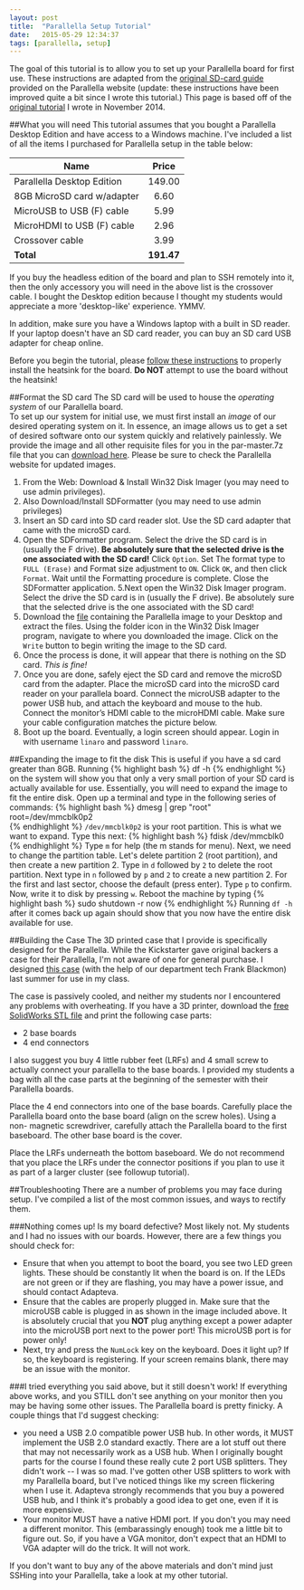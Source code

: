```yaml
---
layout: post
title:  "Parallella Setup Tutorial"
date:   2015-05-29 12:34:37
tags: [parallella, setup]
---
```

The goal of this tutorial is to allow you to set up your Parallella board 
for first use. These instructions are adapted from the [original SD-card guide][sdcard] 
provided on the Parallella website (update: these instructions have been improved
quite a bit since I wrote this tutorial.) This page is based off of the 
[original tutorial][pdf] I wrote in November 2014. 

##What you will need
This tutorial assumes that you bought a Parallella Desktop Edition and have access to a Windows machine. I've
included a list of all the items I purchased for Parallella setup in the table
below:

| Name          | Price         | 
| ------------- |:-------------:| 
| Parallella Desktop Edition      | 149.00 |
| 8GB MicroSD card w/adapter      | 6.60    | 
| MicroUSB to USB (F) cable | 5.99      | 
| MicroHDMI to USB (F) cable | 2.96      | 
| Crossover cable | 3.99      | 
| **Total** | **191.47**      | 

If you buy the headless edition of the board and plan to SSH remotely into it,
then the only accessory you will need in the above list is the crossover cable.
I bought the Desktop edition because I thought my students would appreciate a 
more 'desktop-like' experience. YMMV.

In addition, make sure you have a Windows laptop with a built in SD reader. If
your laptop doesn't have an SD card reader, you can buy an SD card USB adapter 
for cheap online.

Before you begin the tutorial, please [follow these instructions][heatsink] to properly 
install the heatsink for the board. **Do NOT** attempt to use the board without 
the heatsink!

##Format the SD card
The SD card will be used to house the *operating system* of our Parallella board.  
To set up our system for initial use, we must first install an *image* of our 
desired operating system on it. In essence, an image allows us to get a set of 
desired software onto our system quickly and relatively painlessly. We provide 
the image and all other requisite files for you in the par-master.7z file that
you can [download here][image]. Please be sure to check the Parallella website for 
updated images.

1. From the Web: Download & Install Win32 Disk Imager (you may need to use
admin privileges).
2. Also Download/Install SDFormatter (you may need to use admin privileges)
3. Insert an SD card into SD card reader slot. Use the SD card adapter that came 
with the microSD card.
4. Open the SDFormatter program. Select the drive the SD card is in (usually the F drive). 
**Be absolutely sure that the selected drive is the one associated with the SD card!**
Click `Option`. Set The format type to `FULL (Erase)` and Format size 
adjustment to `ON`. Click `OK`, and then click `Format`. Wait until the 
Formatting procedure is complete. Close the SDFormatter application.
5.Next open the Win32 Disk Imager program. Select the drive the SD card is in 
(usually the F drive). Be absolutely sure that the selected drive is the one 
associated with the SD card!
6. Download the  [file][image] containing the Parallella image to your Desktop and 
extract the files. Using the folder icon in the Win32 Disk Imager program, 
navigate to where you downloaded the image. Click on the `Write` button to 
begin writing the image to the SD card.
7. Once the process is done, it will appear that there is nothing on the 
SD card. *This is fine!*
8. Once you are done, safely eject the SD card and remove the microSD card 
from the adapter. Place the microSD card into the microSD card reader on 
your parallela board. Connect the microUSB adapter to the power USB hub, and 
attach the keyboard and mouse to the hub. Connect the monitor’s HDMI cable to 
the microHDMI cable. Make sure your cable configuration matches the picture 
below. 
9. Boot up the board. Eventually, a login screen should appear. Login in with 
username `linaro` and password `linaro`.

##Expanding the image to fit the disk
This is useful if you have a sd card greater than 8GB. Running 
{% highlight bash %}
df -h
{% endhighlight %}
on the system will show you that only a very small portion of your SD card 
is actually available for use. Essentially, you will need to expand the image 
to fit the entire disk. Open up a terminal and type in the following series 
of commands:
{% highlight bash %}
dmesg | grep "root"
root=/dev/mmcblk0p2  
{% endhighlight %}
`/dev/mmcblk0p2` is your root partition. This is what we want to expand. Type 
this next:
{% highlight bash %}
fdisk /dev/mmcblk0
{% endhighlight %}
Type `m` for help (the m stands for menu). Next, we need to change the
partition table. Let's delete partition 2 (root partition), and then create a 
new partition 2. Type in `d` followed by `2` to delete the root partition. 
Next type in  `n` followed by `p` and `2` to create a new partition 2.
For the first and last sector, choose the default (press enter).
Type `p` to confirm.
Now, write it to disk by pressing `w`.
Reboot the machine by typing 
{% highlight bash %}
sudo shutdown -r now
{% endhighlight %}
Running `df -h` after it comes back up again should show that you now have 
the entire disk available for use.

##Building the Case
The 3D printed case that I provide is specifically designed for the Parallella.
While the Kickstarter gave original backers a case for their Parallella, I'm 
not aware of one for general purchase. I designed [this case][stl] (with the help 
of our department tech Frank Blackmon) last summer for use in my class. 

The case is passively cooled, and neither my students nor I encountered any 
problems with overheating.
If you have a 3D printer, download the [free SolidWorks STL file][stl] and print the 
following case parts:

* 2 base boards
* 4 end connectors

I also suggest you buy 4 little rubber feet (LRFs) and 4 small screw to
actually connect your parallella to the base boards. I provided my students 
a bag with all the case parts at the beginning of the semester with their 
Parallella boards.

Place the 4 end connectors into one of the base boards. Carefully place the 
Parallella board onto the base board (align on the screw holes). Using a non-
magnetic screwdriver, carefully attach the Parallella board to the first 
baseboard. The other base board is the cover.

Place the LRFs underneath the bottom baseboard. We do not recommend that you 
place the LRFs under the connector positions if you plan to use it as part of 
a larger cluster (see followup tutorial). 
 
##Troubleshooting
There are a number of problems you may face during setup. I've compiled a list 
of the most common issues, and ways to rectify them. 

###Nothing comes up! Is my board defective?
Most likely not. My students and I had no issues with our boards. However, 
there are a few things you should check for:

* Ensure that when you attempt to boot the board, you see two LED green 
lights. These should be constantly lit when the board is on. If the LEDs are 
not green or if they are flashing, you may have a power issue, and should
contact Adapteva.
* Ensure that the cables are properly plugged in. Make sure that the microUSB 
cable is plugged in as shown in the image included above. It is absolutely 
crucial that you **NOT** plug anything except a power adapter into the microUSB
port next to the power port! This microUSB port is for power only!
* Next, try and press the `NumLock` key on the keyboard. Does it light up? If so, 
the keyboard is registering. If your screen remains blank, there may be an 
issue with the monitor.

###I tried everything you said above, but it still doesn't work!
If everything above works, and you STILL don't see anything on your monitor 
then you may be having some other issues. The Parallella board is pretty finicky. 
A couple things that I'd suggest checking:

* you need a USB 2.0 compatible power USB hub. In other words, it MUST 
implement the USB 2.0 standard exactly. There are a lot stuff out there that 
may not necessarily work as a USB hub. When I originally bought parts for the 
course I found these really cute 2 port USB splitters. They didn't work -- I was 
so mad. I've gotten other USB splitters to work with my Parallella board, but 
I've noticed things like my screen flickering when I use it. Adapteva strongly 
recommends that you buy a powered USB hub, and I think it's probably a good 
idea to get one, even if it is more expensive.
* Your monitor MUST have a native HDMI port. If you don't you may need a
different monitor. This (embarassingly enough) took me a little bit to figure 
out. So, if you have a VGA monitor, don't expect that an HDMI to VGA adapter 
will do the trick. It will not work. 

If you don't want to buy any of the above materials and don't mind just 
SSHing into your Parallella, take a look at my other tutorial. 

[parallella]:      https://www.parallella.org/
[image]:   http://www.suzannejmatthews.com/private/par-master.7z
[sdcard]: https://www.parallella.org/create-sdcard/
[pdf]: http://www.suzannejmatthews.com/private/Parallella_setup.pdf
[heatsink]: https://www.parallella.org/install-the-heatsink/
[stl]: http://www.suzannejmatthews.com/private/par-case.7z
